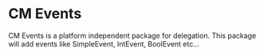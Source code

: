 # CM Events

CM Events is a platform independent package for delegation. This package will add events like SimpleEvent, IntEvent, BoolEvent etc...